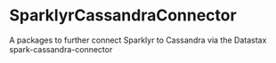 # SparklyrCassandraConnector
A packages to further connect Sparklyr to Cassandra via the Datastax spark-cassandra-connector
